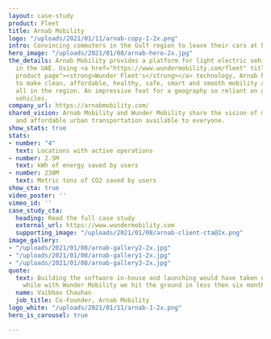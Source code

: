 ```yaml
---
layout: case-study
product: Fleet
title: Arnab Mobility
logo: "/uploads/2021/01/11/arnab-copy-1-2x.png"
intro: Convincing commuters in the Gulf region to leave their cars at home
hero_image: "/uploads/2021/01/08/arnab-hero-2x.jpg"
the_details: Arnab Mobility provides a platform for light electric vehicle sharing
  in the UAE. Using <a href="https://www.wundermobility.com/fleet" title="Wunder Fleet
  product page"><strong>Wunder Fleet's</strong></a> technology, Arnab has been able
  to make clean, affordable, healthy, safe, smart and smooth mobility accessible for
  all in the region. An impressive feat for a geography so reliant on gasoline powered
  vehicles.
company_url: https://arnabmobility.com/
shared_vision: Arnab Mobility and Wunder Mobility share the vision of making sustainable
  and affordable urban transportation available to everyone.
show_stats: true
stats:
- number: "4"
  text: Locations with active operations
- number: 2.5M
  text: kWh of energy saved by users
- number: 230M
  text: Metric tons of CO2 saved by users
show_cta: true
video_poster: ''
vimeo_id: ''
case_study_cta:
  heading: Read the full case study
  external_url: https://www.wundermobility.com
  supporting_image: "/uploads/2021/01/08/arnab-client-cta@2x.png"
image_gallery:
- "/uploads/2021/01/08/arnab-gallery2-2x.jpg"
- "/uploads/2021/01/08/arnab-gallery1-2x.jpg"
- "/uploads/2021/01/08/arnab-gallery3-2x.jpg"
quote:
  text: Building the software in-house and launching would have taken us 1.5 years
    while with Wunder Mobility we hit the ground in less then six month.
  name: Vaibhav Chauhan
  job_title: Co-Founder, Arnab Mobility
logo_white: "/uploads/2021/01/11/arnab-1-2x.png"
hero_is_carousel: true

---
```

